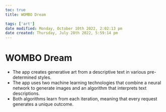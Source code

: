 ```yaml
---
toc: true
title: WOMBO Dream

tags: ['art']
date modified: Monday, October 10th 2022, 2:02:13 pm
date created: Thursday, July 28th 2022, 5:59:14 pm
---
```


# WOMBO Dream
- The app creates generative art from a descriptive text in various pre-determined styles.
- The app uses two machine learning technologies that combine a neural network to generate images and an algorithm that interprets text descriptions.
- Both algorithms learn from each iteration, meaning that every request generates a unique outcome.



